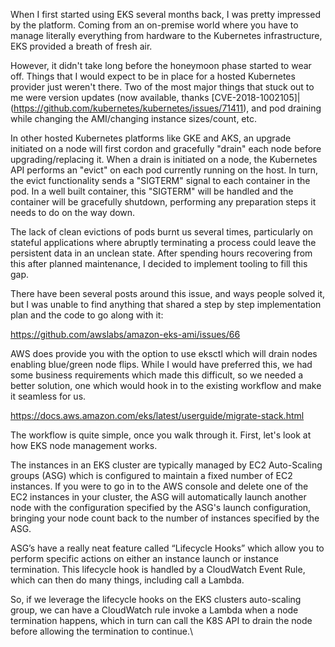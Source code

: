 When I first started using EKS several months back, I was pretty impressed by the platform.  Coming from an on-premise world where you have to manage literally everything from hardware to the Kubernetes infrastructure, EKS provided a breath of fresh air.

However, it didn't take long before the honeymoon phase started to wear off.  Things that I would expect to be in place for a hosted Kubernetes provider just weren't there.  Two of the most major things that stuck out to me were version updates (now available, thanks [CVE-2018-1002105]|(https://github.com/kubernetes/kubernetes/issues/71411), and pod draining while changing the AMI/changing instance sizes/count, etc.

In other hosted Kubernetes platforms like GKE and AKS, an upgrade initiated on a node will first cordon and gracefully "drain" each node before upgrading/replacing it.  When a drain is initiated on a node, the Kubernetes API performs an "evict" on each pod currently running on the host.  In turn, the evict functionality sends a "SIGTERM" signal to each container in the pod.  In a well built container, this "SIGTERM" will be handled and the container will be gracefully shutdown, performing any preparation steps it needs to do on the way down.

The lack of clean evictions of pods burnt us several times, particularly on stateful applications where abruptly terminating a process could leave the persistent data in an unclean state.  After spending hours recovering from this after planned maintenance, I decided to implement tooling to fill this gap.

There have been several posts around this issue, and ways people solved it, but I was unable to find anything that shared a step by step implementation plan and the code to go along with it:

https://github.com/awslabs/amazon-eks-ami/issues/66

AWS does provide you with the option to use eksctl which will drain nodes enabling blue/green node flips.  While I would have preferred this, we had some business requirements which made this difficult, so we needed a better solution, one which would hook in to the existing workflow and make it seamless for us.

https://docs.aws.amazon.com/eks/latest/userguide/migrate-stack.html

The workflow is quite simple, once you walk through it.  First, let's look at how EKS node management works.

The instances in an EKS cluster are typically managed by EC2 Auto-Scaling groups (ASG) which is configured to maintain a fixed number of EC2 instances.  If you were to go in to the AWS console and delete one of the EC2 instances in your cluster, the ASG will automatically launch another node with the configuration specified by the ASG's launch configuration, bringing your node count back to the number of instances specified by the ASG.

ASG’s have a really neat feature called “Lifecycle Hooks” which allow you to perform specific actions on either an instance launch or instance termination.  This lifecycle hook is handled by a CloudWatch Event Rule, which can then do many things, including call a Lambda.

So, if we leverage the lifecycle hooks on the EKS clusters auto-scaling group, we can have a CloudWatch rule invoke a Lambda when a node termination happens, which in turn can call the K8S API to drain the node before allowing the termination to continue.\

<Insert Image Workflow>
